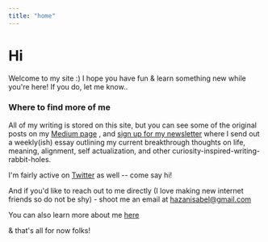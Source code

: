 ```yaml
---
title: "home"
---
```


# Hi 
Welcome to my site :) I hope you have fun & learn something new while you're here! If you do, let me know..

### Where to find more of me
All of my writing is stored on this site, but you can see some of the original posts on my [Medium page](https://medium.com/@isabelhazan) , and [sign up for my newsletter](https://isabelhazan.ck.page/) where I send out a weekly(ish) essay outlining my current breakthrough thoughts on life, meaning, alignment, self actualization, and other curiosity-inspired-writing-rabbit-holes. 

I'm fairly active on [Twitter](https://twitter.com/isabelhazan) as well -- come say hi!

And if you'd like to reach out to me directly (I love making new internet friends so do not be shy) - shoot me an email at hazanisabel@gmail.com 

You can also learn more about me [here](https://www.isabelhazan.com/about/) 

& that's all for now folks! 


